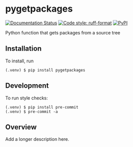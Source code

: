 # pygetpackages

[![Documentation Status](https://readthedocs.org/projects/pygetpackages/badge/?version=latest)](https://pygetpackages.readthedocs.io/en/latest/?badge=latest)
[![Code style: ruff-format](https://img.shields.io/badge/code%20style-ruff_format-6340ac.svg)](https://github.com/astral-sh/ruff)
[![PyPI](https://img.shields.io/pypi/v/pygetpackages)](https://pypi.org/project/pygetpackages)

Python function that gets packages from a source tree

## Installation

To install, run

```
(.venv) $ pip install pygetpackages
```

## Development

To run style checks:

```
(.venv) $ pip install pre-commit
(.venv) $ pre-commit -a
```

## Overview

Add a longer description here.
